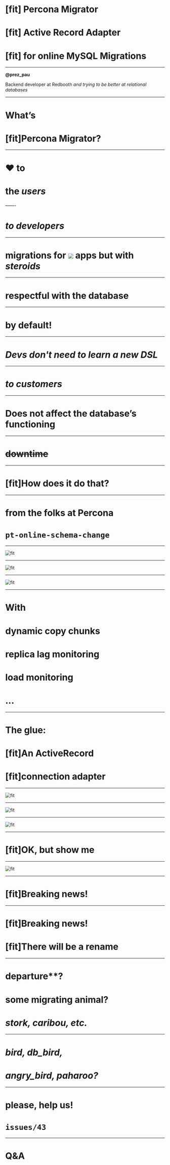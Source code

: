 
# [fit] Percona Migrator
# [fit] **Active Record Adapter**
# [fit] **for online MySQL Migrations**

---

**@prez\_pau**

Backend developer at Redbooth
_and trying to be better at relational databases_

---

# **What’s**
# [fit]**Percona Migrator?**

---

# :heart: to
# the _users_

——-

# **_to developers_**

---

# migrations for ![](rails-logo.png) apps but with _steroids_

---

# respectful with the database


---

# by default!

---

# *Devs don't need to learn a new DSL*

---

# **_to customers_**

---

# Does not affect the database’s functioning

---

# ~~downtime~~

---

# [fit]**How does it do that?**

---

# **from the folks at Percona**
# `pt-online-schema-change`

---

![fit](migrate_table.jpg)

---

![fit](triggers_and_copy.jpg)

---

![fit](rename.jpg)

---

# **With**
# dynamic copy chunks
# replica lag monitoring
# load monitoring
# ...

---

# **The glue:**
# [fit]**An ActiveRecord**
# [fit]**connection adapter**

---

![fit](active_record.jpg)

---

![fit](migrator.jpg)

---

![fit](child_process.jpg)

---

# [fit]**OK, but show me**

---

![fit](terminal.png)

---

# [fit]**Breaking news!**

---

# [fit]**Breaking news!**
# [fit]**There will be a rename**

---

# departure**?
# some migrating animal?
# _stork, caribou, etc._

---

# _bird, db\_bird,_
# _angry\_bird, paharoo?_

---

# **please, help us!**
# `issues/43`

---

# **Q&A**
